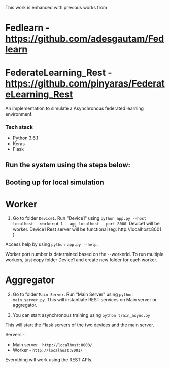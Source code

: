 This work is enhanced with previous works from 

# Fedlearn - https://github.com/adesgautam/Fedlearn
# FederateLearning_Rest - https://github.com/pinyaras/FederateLearning_Rest


An implementation to simulate a Asynchronous federated learning environment.

### Tech stack
* Python 3.6.1
* Keras
* Flask

## Run the system using the steps below:
## Booting up for local simulation

# Worker
1. Go to folder `Device1`. Run "Device1" using `python app.py --host localhost --workerid 1 --agg localhost --port 8000`. Device1 will be worker. Device1 Rest server will be functional (eg: http://localhost:8001 ). 

Access help by using `python app.py --help`.

Worker port number is determined based on the --workerid. To run multiple workers, just copy folder Device1 and create new folder for each worker.

# Aggregator
2. Go to folder `Main Server`. Run "Main Server" using `python main_server.py`. This will instantiate REST services on Main server or aggregator.

3. You can start asynchronous training using `python train_async.py`

This will start the Flask servers of the two devices and the main server.

Servers - 
* Main server - `http://localhost:8000/`
* Worker - `http://localhost:8001/`

Everything will work using the REST APIs. 
